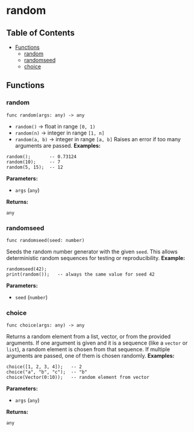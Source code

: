 # random

## Table of Contents

- [Functions](#functions)
  - [random](#random)
  - [randomseed](#randomseed)
  - [choice](#choice)

## Functions

### random

```xylia
func random(args: any) -> any
```

- `random()` → float in range `[0, 1)`
- `random(n)` → integer in range `[1, n]`
- `random(a, b)` → integer in range `[a, b]`
Raises an error if too many arguments are passed.
**Examples:**
```xylia
random();       -- 0.73124
random(10);     -- 7
random(5, 15);  -- 12
```

**Parameters:**

- `args` (`any`)

**Returns:**

`any` 

### randomseed

```xylia
func randomseed(seed: number)
```

Seeds the random number generator with the given `seed`.
This allows deterministic random sequences for testing or reproducibility.
**Example:**
```xylia
randomseed(42);
print(random());   -- always the same value for seed 42
```

**Parameters:**

- `seed` (`number`)

### choice

```xylia
func choice(args: any) -> any
```

Returns a random element from a list, vector, or from the provided arguments.
If one argument is given and it is a sequence (like a `vector` or `list`),
a random element is chosen from that sequence.
If multiple arguments are passed, one of them is chosen randomly.
**Examples:**
```xylia
choice([1, 2, 3, 4]);   -- 2
choice("a", "b", "c");  -- "b"
choice(Vector(0:10));   -- random element from vector
```

**Parameters:**

- `args` (`any`)

**Returns:**

`any` 

